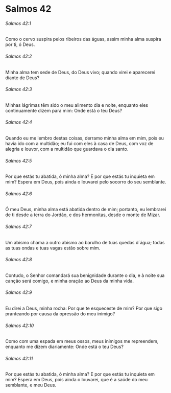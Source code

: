 # Salmos 42

###### Salmos 42:1

Como o cervo suspira pelos ribeiros das águas, assim minha alma suspira por ti, ó Deus.

###### Salmos 42:2

Minha alma tem sede de Deus, do Deus vivo; quando virei e aparecerei diante de Deus?

###### Salmos 42:3

Minhas lágrimas têm sido o meu alimento dia e noite, enquanto eles continuamente dizem para mim: Onde está o teu Deus?

###### Salmos 42:4

Quando eu me lembro destas coisas, derramo minha alma em mim, pois eu havia ido com a multidão; eu fui com eles à casa de Deus, com voz de alegria e louvor, com a multidão que guardava o dia santo.

###### Salmos 42:5

Por que estás tu abatida, ó minha alma? E por que estás tu inquieta em mim? Espera em Deus, pois ainda o louvarei pelo socorro do seu semblante.

###### Salmos 42:6

Ó meu Deus, minha alma está abatida dentro de mim; portanto, eu lembrarei de ti desde a terra do Jordão, e dos hermonitas, desde o monte de Mizar.

###### Salmos 42:7

Um abismo chama a outro abismo ao barulho de tuas quedas d´água; todas as tuas ondas e tuas vagas estão sobre mim.

###### Salmos 42:8

Contudo, o Senhor comandará sua benignidade durante o dia, e à noite sua canção será comigo, e minha oração ao Deus da minha vida.

###### Salmos 42:9

Eu direi a Deus, minha rocha: Por que te esqueceste de mim? Por que sigo pranteando por causa da opressão do meu inimigo?

###### Salmos 42:10

Como com uma espada em meus ossos, meus inimigos me repreendem, enquanto me dizem diariamente: Onde está o teu Deus?

###### Salmos 42:11

Por que estás tu abatida, ó minha alma? E por que estás tu inquieta em mim? Espera em Deus, pois ainda o louvarei, que é a saúde do meu semblante, e meu Deus.

